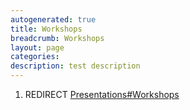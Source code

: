 ```yaml
---
autogenerated: true
title: Workshops
breadcrumb: Workshops
layout: page
categories: 
description: test description
---
```


1.  REDIRECT [Presentations\#Workshops](Presentations#Workshops "wikilink")
